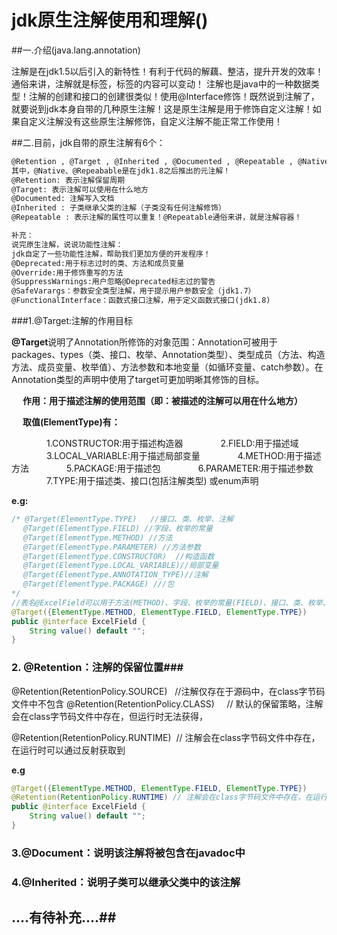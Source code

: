 # jdk原生注解使用和理解()

##一.介绍(java.lang.annotation)

注解是在jdk1.5以后引入的新特性！有利于代码的解藕、整洁，提升开发的效率！通俗来讲，注解就是标签，标签的内容可以变动！
注解也是java中的一种数据类型！注解的创建和接口的创建很类似！使用@Interface修饰！既然说到注解了，就要说到jdk本身自带的几种原生注解！这是原生注解是用于修饰自定义注解！如果自定义注解没有这些原生注解修饰，自定义注解不能正常工作使用！

##二.目前，jdk自带的原生注解有6个：

```txt
@Retention , @Target , @Inherited , @Documented , @Repeatable , @Native
其中，@Native、@Repeabable是在jdk1.8之后推出的元注解！
@Retention: 表示注解保留周期
@Target: 表示注解可以使用在什么地方
@Documented: 注解写入文档
@Inherited : 子类继承父类的注解（子类没有任何注解修饰）
@Repeatable : 表示注解的属性可以重复！@Repeatable通俗来讲，就是注解容器！

补充：
说完原生注解，说说功能性注解：
jdk自定了一些功能性注解，帮助我们更加方便的开发程序！
@Deprecated:用于标志过时的类、方法和成员变量
@Override:用于修饰重写的方法
@SuppressWarnings:用户忽略@Deprecated标志过的警告
@SafeVarargs：参数安全类型注解，用于提示用户参数安全（jdk1.7）
@FunctionalInterface：函数式接口注解，用于定义函数式接口(jdk1.8)
```

###1.@Target:注解的作用目标

​	**@Target**说明了Annotation所修饰的对象范围：Annotation可被用于 packages、types（类、接口、枚举、Annotation类型）、类型成员（方法、构造方法、成员变量、枚举值）、方法参数和本地变量（如循环变量、catch参数）。在Annotation类型的声明中使用了target可更加明晰其修饰的目标。

　   **作用：用于描述注解的使用范围（即：被描述的注解可以用在什么地方）**

　   **取值(ElementType)有：**

　　　　1.CONSTRUCTOR:用于描述构造器
　　　　2.FIELD:用于描述域
　　　　3.LOCAL_VARIABLE:用于描述局部变量
　　　　4.METHOD:用于描述方法
　　　　5.PACKAGE:用于描述包
　　　　6.PARAMETER:用于描述参数
　　　　7.TYPE:用于描述类、接口(包括注解类型) 或enum声明

**e.g:**

```java
/* @Target(ElementType.TYPE)   //接口、类、枚举、注解
　 @Target(ElementType.FIELD) //字段、枚举的常量
　 @Target(ElementType.METHOD) //方法
　 @Target(ElementType.PARAMETER) //方法参数
　 @Target(ElementType.CONSTRUCTOR)  //构造函数
　 @Target(ElementType.LOCAL_VARIABLE)//局部变量
　 @Target(ElementType.ANNOTATION_TYPE)//注解
　 @Target(ElementType.PACKAGE) ///包   
*/
//表名@ExcelField可以用于方法(METHOD)、字段、枚举的常量(FIELD)、接口、类、枚举、注解上(TYPE)
@Target({ElementType.METHOD, ElementType.FIELD, ElementType.TYPE})
public @interface ExcelField {
	String value() default "";
}
```

### 2. @Retention：注解的保留位置###

@Retention(RetentionPolicy.SOURCE)   //注解仅存在于源码中，在class字节码文件中不包含
@Retention(RetentionPolicy.CLASS)     // 默认的保留策略，注解会在class字节码文件中存在，但运行时无法获得，

@Retention(RetentionPolicy.RUNTIME)  // 注解会在class字节码文件中存在，在运行时可以通过反射获取到

**e.g**

```java
@Target({ElementType.METHOD, ElementType.FIELD, ElementType.TYPE})
@Retention(RetentionPolicy.RUNTIME) // 注解会在class字节码文件中存在，在运行时可以通过反射获取到
public @interface ExcelField {
	String value() default "";
}
```

### 3.@Document：说明该注解将被包含在javadoc中

### 4.@Inherited：说明子类可以继承父类中的该注解

## ....有待补充....##







